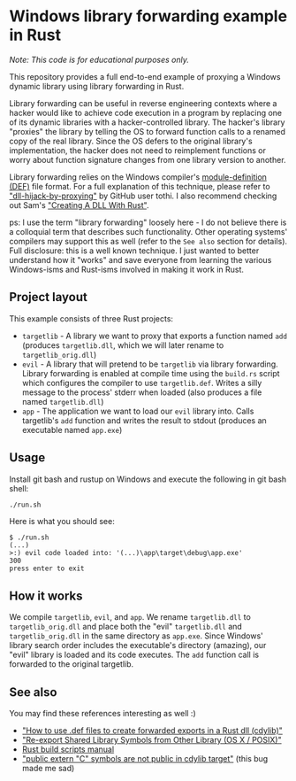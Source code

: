 # Windows library forwarding example in Rust

*Note: This code is for educational purposes only.*

This repository provides a full end-to-end example of proxying a Windows
dynamic library using library forwarding in Rust.

Library forwarding can be useful in reverse engineering contexts where
a hacker would like to achieve code execution in a program by replacing
one of its dynamic libraries with a hacker-controlled library. The hacker's
library "proxies" the library by telling the OS to forward function calls
to a renamed copy of the real library. Since the OS defers to the original
library's implementation, the hacker does not need to reimplement functions
or worry about function signature changes from one library version
to another.

Library forwarding relies on the Windows compiler's [module-definition (DEF)][def]
file format. For a full explanation of this technique, please refer to
["dll-hijack-by-proxying"][tothi-repo] by GitHub user tothi. I also
recommend checking out Sam's ["Creating A DLL With Rust"][sam-blog].

ps: I use the term "library forwarding" loosely here - I do not believe
there is a colloquial term that describes such functionality. Other operating
systems' compilers may support this as well (refer to the `See also` section
for details). Full disclosure: this is a well known technique. I just wanted
to better understand how it "works" and save everyone from learning the
various Windows-isms and Rust-isms involved in making it work in Rust.

[def]: https://learn.microsoft.com/en-us/cpp/build/exporting-from-a-dll-using-def-files?view=msvc-170
[tothi-repo]: https://github.com/tothi/dll-hijack-by-proxying
[tothi]: https://github.com/tothi
[sam-blog]: https://samrambles.com/guides/window-hacking-with-rust/creating-a-dll-with-rust/index.html

## Project layout

This example consists of three Rust projects:

- `targetlib` - A library we want to proxy that exports a function
  named `add` (produces `targetlib.dll`, which we will later rename
  to `targetlib_orig.dll`)
- `evil` - A library that will pretend to be `targetlib` via library
  forwarding. Library forwarding is enabled at compile time using the
  `build.rs` script which configures the compiler to use `targetlib.def`.
  Writes a silly message to the process' stderr when loaded (also
  produces a file named `targetlib.dll`)
- `app` - The application we want to load our `evil` library into.
  Calls targetlib's `add` function and writes the result to stdout
  (produces an executable named `app.exe`)

## Usage

Install git bash and rustup on Windows and execute the following in
git bash shell:

```sh
./run.sh
```

Here is what you should see:

```console
$ ./run.sh                                                     
(...)
>:) evil code loaded into: '(...)\app\target\debug\app.exe'
300
press enter to exit
```

## How it works

We compile `targetlib`, `evil`, and `app`. We rename `targetlib.dll`
to `targetlib_orig.dll` and place both the "evil" `targetlib.dll`
and `targetlib_orig.dll` in the same directory as `app.exe`. Since
Windows' library search order includes the executable's directory
(amazing), our "evil" library is loaded and its code executes.
The `add` function call is forwarded to the original targetlib.

## See also

You may find these references interesting as well :)

- ["How to use .def files to create forwarded exports in a Rust dll (cdylib)"][how-to-use-def-files-so]
- ["Re-export Shared Library Symbols from Other Library (OS X / POSIX)"][reexport-osx-so]
- [Rust build scripts manual][rust-build-scripts]
- ["public extern "C" symbols are not public in cdylib target"][rust-99411] (this bug made me sad)

[how-to-use-def-files-so]: https://stackoverflow.com/questions/78177063/how-to-use-def-files-to-create-forwarded-exports-in-a-rust-dll-cdylib
[reexport-osx-so]: https://stackoverflow.com/questions/20020715/re-export-shared-library-symbols-from-other-library-os-x-posix
[rust-build-scripts]: https://doc.rust-lang.org/cargo/reference/build-scripts.html
[rust-99411]: https://github.com/rust-lang/rust/issues/99411
